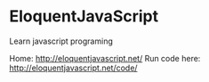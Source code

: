 # EloquentJavaScript
Learn javascript programing

Home: http://eloquentjavascript.net/
Run code here: http://eloquentjavascript.net/code/

